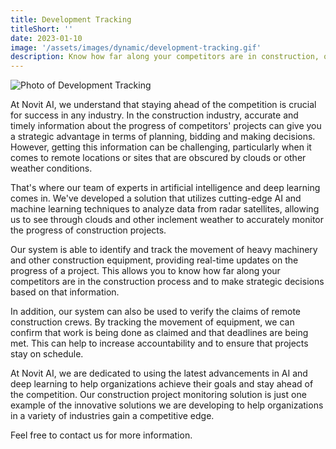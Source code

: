 ```yaml
---
title: Development Tracking
titleShort: ''
date: 2023-01-10
image: '/assets/images/dynamic/development-tracking.gif'
description: Know how far along your competitors are in construction, or verify the claims of your remote crew with our AI looking through clouds with radar satellites
---
```


![Photo of Development Tracking](/assets/images/dynamic/development-tracking.gif)

At Novit AI, we understand that staying ahead of the competition is crucial for success in any industry. In the construction industry, accurate and timely information about the progress of competitors' projects can give you a strategic advantage in terms of planning, bidding and making decisions. However, getting this information can be challenging, particularly when it comes to remote locations or sites that are obscured by clouds or other weather conditions.

That's where our team of experts in artificial intelligence and deep learning comes in. We've developed a solution that utilizes cutting-edge AI and machine learning techniques to analyze data from radar satellites, allowing us to see through clouds and other inclement weather to accurately monitor the progress of construction projects.

Our system is able to identify and track the movement of heavy machinery and other construction equipment, providing real-time updates on the progress of a project. This allows you to know how far along your competitors are in the construction process and to make strategic decisions based on that information.

In addition, our system can also be used to verify the claims of remote construction crews. By tracking the movement of equipment, we can confirm that work is being done as claimed and that deadlines are being met. This can help to increase accountability and to ensure that projects stay on schedule.

At Novit AI, we are dedicated to using the latest advancements in AI and deep learning to help organizations achieve their goals and stay ahead of the competition. Our construction project monitoring solution is just one example of the innovative solutions we are developing to help organizations in a variety of industries gain a competitive edge.

Feel free to contact us for more information.
